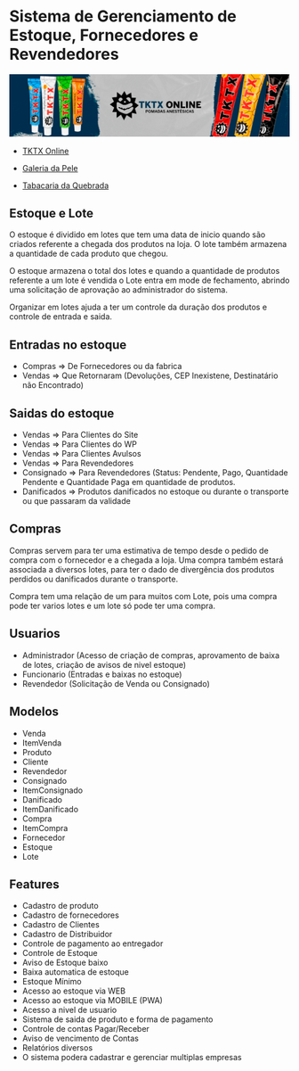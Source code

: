 # Sistema de Gerenciamento de Estoque, Fornecedores e Revendedores
<img src="download.webp" title="tktx online">


- <a href="https://tktxonline.com.br/">TKTX Online</a> 

- <a href="https://galeriadapele.com.br/">Galeria da Pele</a> 

- <a href="https://tabacariadaquebrada.com.br/">Tabacaria da Quebrada</a> 

## Estoque e Lote

O estoque é dividido em lotes que tem uma data de inicio quando são criados referente a chegada dos produtos na loja. O lote também armazena a quantidade de cada produto que chegou.

O estoque armazena o total dos lotes e quando a quantidade de produtos referente a um lote é vendida o Lote entra em mode de fechamento, abrindo uma solicitação de aprovação ao administrador do sistema.

Organizar em lotes ajuda a ter um controle da duração dos produtos e controle de entrada e saida.

## Entradas no estoque

- Compras => De Fornecedores ou da fabrica
- Vendas => Que Retornaram (Devoluções, CEP Inexistene, Destinatário não Encontrado)

## Saidas do estoque

- Vendas => Para Clientes do Site
- Vendas => Para Clientes do WP
- Vendas => Para Clientes Avulsos
- Vendas => Para Revendedores
- Consignado => Para Revendedores (Status: Pendente, Pago, Quantidade Pendente e Quantidade Paga em quantidade de produtos.
- Danificados => Produtos danificados no estoque ou durante o transporte ou que passaram da validade
 
## Compras

Compras servem para ter uma estimativa de tempo desde o pedido de compra com o fornecedor e a chegada a loja. Uma compra também estará associada a diversos lotes, para ter o dado de divergência dos produtos perdidos ou danificados durante o transporte.

Compra tem uma relação de um para muitos com Lote, pois uma compra pode ter varios lotes e um lote só pode ter uma compra.
 
## Usuarios

- Administrador (Acesso de criação de compras, aprovamento de baixa de lotes, criação de avisos de nivel estoque)
- Funcionario (Entradas e baixas no estoque)
- Revendedor (Solicitação de Venda ou Consignado)

## Modelos

- Venda
- ItemVenda
- Produto
- Cliente
- Revendedor
- Consignado
- ItemConsignado
- Danificado
- ItemDanificado
- Compra
- ItemCompra
- Fornecedor
- Estoque
- Lote
  
## Features
  
- Cadastro de produto
- Cadastro de fornecedores
- Cadastro de Clientes
- Cadastro de Distribuidor
- Controle de pagamento ao entregador
- Controle de Estoque
- Aviso de Estoque baixo
- Baixa automatica de estoque
- Estoque Mínimo
- Acesso ao estoque via WEB
- Acesso ao estoque via MOBILE (PWA)
- Acesso a nivel de usuario
- Sistema de saida de produto e forma de pagamento
- Controle de contas Pagar/Receber
- Aviso de vencimento de Contas
- Relatórios diversos
- O sistema podera cadastrar e gerenciar multiplas empresas
